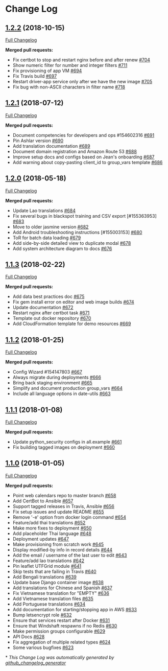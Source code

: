 # Change Log

## [1.2.2](https://github.com/WorldBank-Transport/DRIVER/tree/1.2.2) (2018-10-15)
[Full Changelog](https://github.com/WorldBank-Transport/DRIVER/compare/1.2.1...1.2.2)

**Merged pull requests:**

- Fix certbot to stop and restart nginx before and after renew [\#704](https://github.com/WorldBank-Transport/DRIVER/pull/704)
- Show numeric filter for number and integer filters [\#711](https://github.com/WorldBank-Transport/DRIVER/pull/711)
- Fix provisioning of app VM [\#694](https://github.com/WorldBank-Transport/DRIVER/pull/694)
- Fix Travis build [\#697](https://github.com/WorldBank-Transport/DRIVER/pull/697)
- Restart driver-app service only after we have the new image [\#705](https://github.com/WorldBank-Transport/DRIVER/pull/705)
- Fix bug with non-ASCII characters in filter name [\#718](https://github.com/WorldBank-Transport/DRIVER/pull/718)

## [1.2.1](https://github.com/WorldBank-Transport/DRIVER/tree/1.2.1) (2018-07-12)
[Full Changelog](https://github.com/WorldBank-Transport/DRIVER/compare/1.2.0...1.2.1)

**Merged pull requests:**

- Document competencies for developers and ops \#154602316 [\#691](https://github.com/WorldBank-Transport/DRIVER/pull/691)
- Pin Ashlar version [\#690](https://github.com/WorldBank-Transport/DRIVER/pull/690)
- Add translation documentation [\#689](https://github.com/WorldBank-Transport/DRIVER/pull/689)
- Document domain registration and Amazon Route 53 [\#688](https://github.com/WorldBank-Transport/DRIVER/pull/688)
- Improve setup docs and configs based on Jean's onboarding [\#687](https://github.com/WorldBank-Transport/DRIVER/pull/687)
- Add warning about copy-pasting client\_id to group\_vars template [\#686](https://github.com/WorldBank-Transport/DRIVER/pull/686)

## [1.2.0](https://github.com/WorldBank-Transport/DRIVER/tree/1.2.0) (2018-05-18)
[Full Changelog](https://github.com/WorldBank-Transport/DRIVER/compare/1.1.3...1.2.0)

**Merged pull requests:**

- Update Lao translations [\#684](https://github.com/WorldBank-Transport/DRIVER/pull/684)
- Fix several bugs in blackspot training and CSV export \[\#155363953\] [\#683](https://github.com/WorldBank-Transport/DRIVER/pull/683)
- Move to older jasmine version [\#682](https://github.com/WorldBank-Transport/DRIVER/pull/682)
- Add Android troubleshooting instructions \[\#155003153\] [\#680](https://github.com/WorldBank-Transport/DRIVER/pull/680)
- ToR for batch data loading [\#679](https://github.com/WorldBank-Transport/DRIVER/pull/679)
- Add side-by-side detailed view to duplicate modal [\#678](https://github.com/WorldBank-Transport/DRIVER/pull/678)
- Add system architecture diagram to docs [\#676](https://github.com/WorldBank-Transport/DRIVER/pull/676)

## [1.1.3](https://github.com/WorldBank-Transport/DRIVER/tree/1.1.3) (2018-02-22)
[Full Changelog](https://github.com/WorldBank-Transport/DRIVER/compare/1.1.2...1.1.3)

**Merged pull requests:**

- Add data best practices doc [\#675](https://github.com/WorldBank-Transport/DRIVER/pull/675)
- Fix gem install error on editor and web image builds [\#674](https://github.com/WorldBank-Transport/DRIVER/pull/674)
- Update documentation [\#672](https://github.com/WorldBank-Transport/DRIVER/pull/672)
- Restart nginx after certbot task [\#671](https://github.com/WorldBank-Transport/DRIVER/pull/671)
- Template out docker repository [\#670](https://github.com/WorldBank-Transport/DRIVER/pull/670)
- Add CloudFormation template for demo resources [\#669](https://github.com/WorldBank-Transport/DRIVER/pull/669)

## [1.1.2](https://github.com/WorldBank-Transport/DRIVER/tree/1.1.2) (2018-01-25)
[Full Changelog](https://github.com/WorldBank-Transport/DRIVER/compare/1.1.1...1.1.2)

**Merged pull requests:**

- Config Wizard \#154147803 [\#667](https://github.com/WorldBank-Transport/DRIVER/pull/667)
- Always migrate during deployments [\#666](https://github.com/WorldBank-Transport/DRIVER/pull/666)
- Bring back staging environment [\#665](https://github.com/WorldBank-Transport/DRIVER/pull/665)
- Simplify and document production group\_vars [\#664](https://github.com/WorldBank-Transport/DRIVER/pull/664)
- Include all language options in date-utils [\#663](https://github.com/WorldBank-Transport/DRIVER/pull/663)

## [1.1.1](https://github.com/WorldBank-Transport/DRIVER/tree/1.1.1) (2018-01-08)
[Full Changelog](https://github.com/WorldBank-Transport/DRIVER/compare/1.1.0...1.1.1)

**Merged pull requests:**

- Update python\_security configs in all.example [\#661](https://github.com/WorldBank-Transport/DRIVER/pull/661)
- Fix building tagged images on deployment [\#660](https://github.com/WorldBank-Transport/DRIVER/pull/660)

## [1.1.0](https://github.com/WorldBank-Transport/DRIVER/tree/1.1.0) (2018-01-05)
[Full Changelog](https://github.com/WorldBank-Transport/DRIVER/compare/v1.0.0...1.1.0)

**Merged pull requests:**

- Point web calendars repo to master branch [\#658](https://github.com/WorldBank-Transport/DRIVER/pull/658)
- Add CertBot to Ansible [\#657](https://github.com/WorldBank-Transport/DRIVER/pull/657)
- Support tagged releases in Travis, Ansible [\#656](https://github.com/WorldBank-Transport/DRIVER/pull/656)
- Fix setup issues and update README [\#655](https://github.com/WorldBank-Transport/DRIVER/pull/655)
- Remove '-e' option from docker login command [\#654](https://github.com/WorldBank-Transport/DRIVER/pull/654)
- Feature/add thai translations [\#652](https://github.com/WorldBank-Transport/DRIVER/pull/652)
- Make more fixes to deployment [\#650](https://github.com/WorldBank-Transport/DRIVER/pull/650)
- Add placeholder Thai language [\#648](https://github.com/WorldBank-Transport/DRIVER/pull/648)
- Deployment updates [\#647](https://github.com/WorldBank-Transport/DRIVER/pull/647)
- Make provisioning from scratch work [\#645](https://github.com/WorldBank-Transport/DRIVER/pull/645)
- Display modified-by info in record details [\#644](https://github.com/WorldBank-Transport/DRIVER/pull/644)
- Add the email / username of the last user to edit [\#643](https://github.com/WorldBank-Transport/DRIVER/pull/643)
- Feature/add lao translations [\#642](https://github.com/WorldBank-Transport/DRIVER/pull/642)
- Pin leaflet UTFGrid module [\#641](https://github.com/WorldBank-Transport/DRIVER/pull/641)
- Skip tests that are failing in Travis [\#640](https://github.com/WorldBank-Transport/DRIVER/pull/640)
- Add Bengali translations [\#639](https://github.com/WorldBank-Transport/DRIVER/pull/639)
- Update base Django container image [\#638](https://github.com/WorldBank-Transport/DRIVER/pull/638)
- Add translations for Chinese and Spanish [\#637](https://github.com/WorldBank-Transport/DRIVER/pull/637)
- Fix Vietnamese translation for "EMPTY" [\#636](https://github.com/WorldBank-Transport/DRIVER/pull/636)
- Add Vietnamese translation files [\#635](https://github.com/WorldBank-Transport/DRIVER/pull/635)
- Add Portuguese translations [\#634](https://github.com/WorldBank-Transport/DRIVER/pull/634)
- Add documentation for starting/stopping app in AWS [\#633](https://github.com/WorldBank-Transport/DRIVER/pull/633)
- Bump letsencrypt role [\#632](https://github.com/WorldBank-Transport/DRIVER/pull/632)
- Ensure that services restart after Docker [\#631](https://github.com/WorldBank-Transport/DRIVER/pull/631)
- Ensure that Windshaft respawns if no Redis [\#630](https://github.com/WorldBank-Transport/DRIVER/pull/630)
- Make permission groups configurable [\#629](https://github.com/WorldBank-Transport/DRIVER/pull/629)
- API Docs [\#628](https://github.com/WorldBank-Transport/DRIVER/pull/628)
- Fix aggregation of multiple related types [\#624](https://github.com/WorldBank-Transport/DRIVER/pull/624)
- Some various bugfixes [\#623](https://github.com/WorldBank-Transport/DRIVER/pull/623)

\* *This Change Log was automatically generated by [github_changelog_generator](https://github.com/skywinder/Github-Changelog-Generator)*
